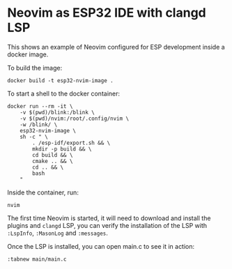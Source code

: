 # Neovim as ESP32 IDE with clangd LSP

This shows an example of Neovim configured for ESP development inside a docker image.

To build the image:

```
docker build -t esp32-nvim-image .
```

To start a shell to the docker container:

```
docker run --rm -it \
    -v $(pwd)/blink:/blink \
    -v $(pwd)/nvim:/root/.config/nvim \
    -w /blink/ \
    esp32-nvim-image \
    sh -c " \
        . /esp-idf/export.sh && \
        mkdir -p build && \
        cd build && \
        cmake .. && \
        cd .. && \
        bash
    "
```

Inside the container, run:

```
nvim
```

The first time Neovim is started, it will need to download and install the plugins and `clangd` LSP, you can verify the installation of the LSP with `:LspInfo`, `:MasonLog` and `:messages`.

Once the LSP is installed, you can open main.c to see it in action:

```
:tabnew main/main.c
```
